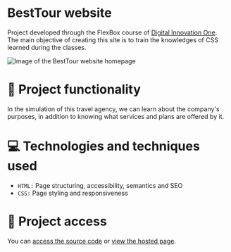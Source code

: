 # BestTour website
Project developed through the FlexBox course of [Digital Innovation One](https://www.dio.me/). The main objective of creating this site is to train the knowledges of CSS learned during the classes.

![Image of the BestTour website homepage](https://user-images.githubusercontent.com/96635074/191940905-6da7ca58-946b-4f86-90f5-f2314a242941.png)

# 🔨 Project functionality
In the simulation of this travel agency, we can learn about the company's purposes, in addition to knowing what services and plans are offered by it.

# 💻 Technologies and techniques used 
* `HTML:` Page structuring, accessibility, semantics and SEO
* `CSS:` Page styling and responsiveness

# 📁 Project access
You can [access the source code](https://github.com/ArturColen/BestTour) or [view the hosted page](https://arturcolen.github.io/BestTour/).

